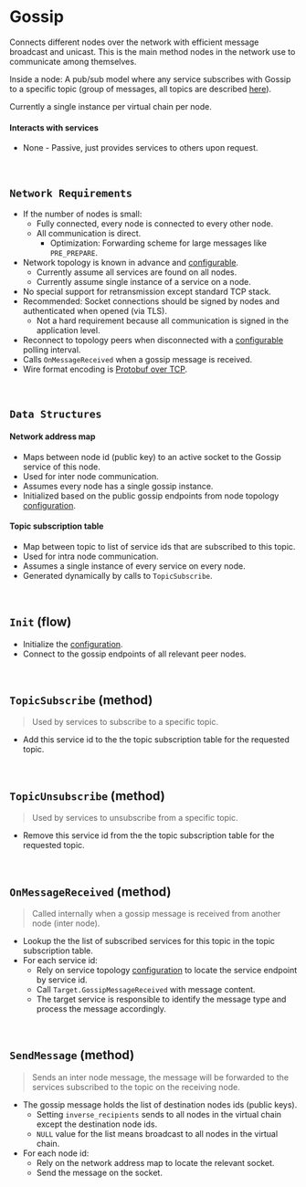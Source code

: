 # Gossip

Connects different nodes over the network with efficient message broadcast and unicast. This is the main method nodes in the network use to communicate among themselves.

Inside a node: A pub/sub model where any service subscribes with Gossip to a specific topic (group of messages, all topics are described [here](../../interfaces/protocol/gossip/messages.proto)).

Currently a single instance per virtual chain per node.

#### Interacts with services

* None - Passive, just provides services to others upon request.

&nbsp;
## `Network Requirements`

* If the number of nodes is small:
  * Fully connected, every node is connected to every other node.
  * All communication is direct.
    * Optimization: Forwarding scheme for large messages like `PRE_PREPARE`.
* Network topology is known in advance and [configurable](../config/shared.md).
  * Currently assume all services are found on all nodes.
  * Currently assume single instance of a service on a node.
* No special support for retransmission except standard TCP stack.
* Recommended: Socket connections should be signed by nodes and authenticated when opened (via TLS).
  * Not a hard requirement because all communication is signed in the application level.
* Reconnect to topology peers when disconnected with a [configurable](../config/services.md) polling interval.
* Calls `OnMessageReceived` when a gossip message is received.
* Wire format encoding is [Protobuf over TCP](../../encoding/gossip/protobuf-over-tcp.md).

&nbsp;
## `Data Structures`

#### Network address map
* Maps between node id (public key) to an active socket to the Gossip service of this node.
* Used for inter node communication.
* Assumes every node has a single gossip instance.
* Initialized based on the public gossip endpoints from node topology [configuration](../config/shared.md).

#### Topic subscription table
* Map between topic to list of service ids that are subscribed to this topic.
* Used for intra node communication.
* Assumes a single instance of every service on every node.
* Generated dynamically by calls to `TopicSubscribe`.

&nbsp;
## `Init` (flow)

* Initialize the [configuration](../config/services.md).
* Connect to the gossip endpoints of all relevant peer nodes.

&nbsp;
## `TopicSubscribe` (method)

> Used by services to subscribe to a specific topic.

* Add this service id to the the topic subscription table for the requested topic.

&nbsp;
## `TopicUnsubscribe` (method)

> Used by services to unsubscribe from a specific topic.

* Remove this service id from the the topic subscription table for the requested topic.

&nbsp;
## `OnMessageReceived` (method)

> Called internally when a gossip message is received from another node (inter node).

* Lookup the the list of subscribed services for this topic in the topic subscription table.
* For each service id:
  * Rely on service topology [configuration](../config/shared.md) to locate the service endpoint by service id.
  * Call `Target.GossipMessageReceived` with message content.
  * The target service is responsible to identify the message type and process the message accordingly.

&nbsp;
## `SendMessage` (method)

> Sends an inter node message, the message will be forwarded to the services subscribed to the topic on the receiving node.

* The gossip message holds the list of destination nodes ids (public keys).
  * Setting `inverse_recipients` sends to all nodes in the virtual chain except the destination node ids.
  * `NULL` value for the list means broadcast to all nodes in the virtual chain.
* For each node id:
  * Rely on the network address map to locate the relevant socket.
  * Send the message on the socket.
